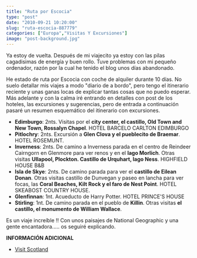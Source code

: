 ```yaml
---
title: "Ruta por Escocia"
type: "post"
date: "2010-09-21 10:20:00"
slug: "ruta-escocia-887779"
categories: ["Europa","Visitas Y Excursiones"]
image: "post-background.jpg"
---
```


[](/wp-content/uploads/2010/09/887779-296059.jpg)

Ya estoy de vuelta. Después de mi viajecito ya estoy con las pilas cagadisimas de energía y buen rollo. Tuve problemas con mi pequeño ordenador, razón por la cual he tenido el blog unos días abandonado.

He estado de ruta por Escocia con coche de alquiler durante 10 días. No suelo detallar mis viajes a modo "diario de a bordo", pero tengo el itinerario reciente y unas ganas locas de explicar tantas cosas que no puedo esperar. Más adelante y con la calma iré entrando en detalles con post de los hoteles, las excursiones y sugerencias, pero de entrada a continuación pasaré un resumen esquemático del itinerario con excursiones.

- **Edimburgo**: 2nts. Visitas por el **city center, el castillo, Old Town and New Town, Rossalyn Chapel**. HOTEL BARCELO CARLTON EDIMBURGO
- **Pitlochry**: 2nts. Excursión a **Glen Clova y el pueblecito de Braemar**. HOTEL ROSEMUNT.
- **Inverness**: 2nts. De camino a Inverness parada en el centro de Reindeer Cairngorn en Glenmore para ver renos y en el **lago Morlich**. Otras visitas **Ullapool, Plockton. Castillo de Urquhart, lago Ness**. HIGHFIELD HOUSE B&amp;B
- **Isla de Skye**: 2nts. De camino parada para ver el **castillo de Eilean Donan**. Otras visitas castillo de Dunvegan y paseo en lancha para ver focas, las **Coral Beaches, Kilt Rock y el faro de Nest Point**. HOTEL SKEABOST COUNTRY HOUSE.
- **Glenfinnan**: 1nt. Acueducto de Harry Potter. HOTEL PRINCE'S HOUSE
- **Stirling**: 1nt. De camino parada en el pueblo de **Killin**. Otras visitas **el castillo, el monumento de William Wallace**.

Es un viaje increíble !! Con unos paisajes de National Geographic y una gente encantadora..... os seguiré explicando.

 **INFORMACIÓN ADICIONAL**

- [Visit Scotland](http://www.visitscotland.com/)